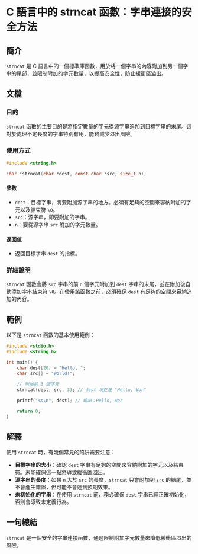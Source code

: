 <!--
Meta Description: # C 語言中的 strncat 函數：字串連接的安全方法 ## 簡介 `strncat` 是 C 語言中的一個標準庫函數，用於將一個字串的內容附加到另一個字串的尾部，並限制附加的字元數量，以提高安全性，防止緩衝區溢出。 ## 文檔 ### 目的 `strncat` 函數的主要目的是將指定數量的字元...
Meta Keywords: strncat, dest, src, char, include
-->

# C 語言中的 strncat 函數：字串連接的安全方法

## 簡介
`strncat` 是 C 語言中的一個標準庫函數，用於將一個字串的內容附加到另一個字串的尾部，並限制附加的字元數量，以提高安全性，防止緩衝區溢出。

## 文檔
### 目的
`strncat` 函數的主要目的是將指定數量的字元從源字串追加到目標字串的末尾。這對於處理不定長度的字串特別有用，能夠減少溢出風險。

### 使用方式
```c
#include <string.h>

char *strncat(char *dest, const char *src, size_t n);
```

#### 參數
- `dest`：目標字串，將要附加源字串的地方。必須有足夠的空間來容納附加的字元以及結束符 `\0`。
- `src`：源字串，即要附加的字串。
- `n`：要從源字串 `src` 附加的字元數量。

#### 返回值
- 返回目標字串 `dest` 的指標。

### 詳細說明
`strncat` 函數會將 `src` 字串的前 `n` 個字元附加到 `dest` 字串的末尾，並在附加後自動添加字串結束符 `\0`。在使用該函數之前，必須確保 `dest` 有足夠的空間來容納追加的內容。

## 範例
以下是 `strncat` 函數的基本使用範例：

```c
#include <stdio.h>
#include <string.h>

int main() {
    char dest[20] = "Hello, ";
    char src[] = "World!";

    // 附加前 3 個字元
    strncat(dest, src, 3); // dest 現在是 "Hello, Wor"
    
    printf("%s\n", dest); // 輸出：Hello, Wor

    return 0;
}
```

## 解釋
使用 `strncat` 時，有幾個常見的陷阱需要注意：
- **目標字串的大小**：確認 `dest` 字串有足夠的空間來容納附加的字元以及結束符。未能確保這一點將導致緩衝區溢出。
- **源字串的長度**：如果 `n` 大於 `src` 的長度，`strncat` 只會附加到 `src` 的結尾，並不會產生錯誤，但可能不會達到預期效果。
- **未初始化的字串**：在使用 `strncat` 前，務必確保 `dest` 字串已經正確初始化，否則會導致未定義行為。

## 一句總結
`strncat` 是一個安全的字串連接函數，通過限制附加字元數量來降低緩衝區溢出的風險。